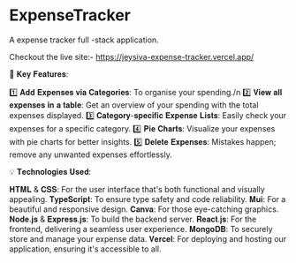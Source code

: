 # ExpenseTracker
A expense tracker full -stack application. 

Checkout the live site:- https://jeysiva-expense-tracker.vercel.app/

📌  𝐊𝐞𝐲 𝐅𝐞𝐚𝐭𝐮𝐫𝐞𝐬:

1️⃣ 𝐀𝐝𝐝 𝐄𝐱𝐩𝐞𝐧𝐬𝐞𝐬 𝐯𝐢𝐚 𝐂𝐚𝐭𝐞𝐠𝐨𝐫𝐢𝐞𝐬: To organise your spending./n
2️⃣ 𝐕𝐢𝐞𝐰 𝐚𝐥𝐥 𝐞𝐱𝐩𝐞𝐧𝐬𝐞𝐬 𝐢𝐧 𝐚 𝐭𝐚𝐛𝐥𝐞: Get an overview of your spending with the total expenses displayed.
3️⃣ 𝐂𝐚𝐭𝐞𝐠𝐨𝐫𝐲-𝐬𝐩𝐞𝐜𝐢𝐟𝐢𝐜 𝐄𝐱𝐩𝐞𝐧𝐬𝐞 𝐋𝐢𝐬𝐭𝐬: Easily check your expenses for a specific category.
4️⃣ 𝐏𝐢𝐞 𝐂𝐡𝐚𝐫𝐭𝐬: Visualize your expenses with pie charts for better insights.
5️⃣ 𝐃𝐞𝐥𝐞𝐭𝐞 𝐄𝐱𝐩𝐞𝐧𝐬𝐞𝐬: Mistakes happen; remove any unwanted expenses effortlessly.

💡 𝐓𝐞𝐜𝐡𝐧𝐨𝐥𝐨𝐠𝐢𝐞𝐬 𝐔𝐬𝐞𝐝:

𝐇𝐓𝐌𝐋 & 𝐂𝐒𝐒: For the user interface that's both functional and visually appealing.
𝐓𝐲𝐩𝐞𝐒𝐜𝐫𝐢𝐩𝐭: To ensure type safety and code reliability.
𝐌𝐮𝐢: For a beautiful and responsive design.
𝐂𝐚𝐧𝐯𝐚: For those eye-catching graphics.
𝐍𝐨𝐝𝐞.𝐣𝐬 & 𝐄𝐱𝐩𝐫𝐞𝐬𝐬.𝐣𝐬: To build the backend server.
𝐑𝐞𝐚𝐜𝐭.𝐣𝐬: For the frontend, delivering a seamless user experience.
𝐌𝐨𝐧𝐠𝐨𝐃𝐁: To securely store and manage your expense data.
𝐕𝐞𝐫𝐜𝐞𝐥: For deploying and hosting our application, ensuring it's accessible to all.
